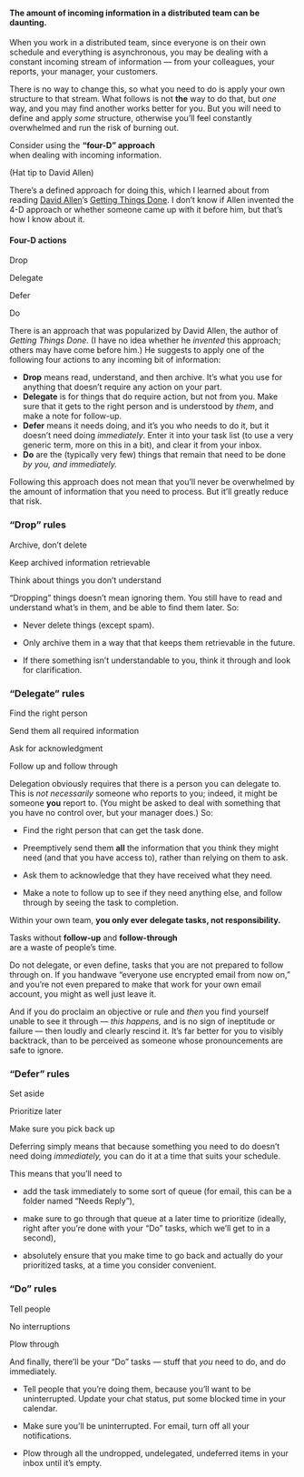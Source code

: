 #### The **amount of incoming information** in a distributed team can be **daunting.**

<!-- Note -->
When you work in a distributed team, since everyone is on their own
schedule and everything is asynchronous, you may be dealing with a
constant incoming stream of information — from your colleagues, your
reports, your manager, your customers. 

There is no way to change this, so what you need to do is apply your
own structure to that stream. What follows is not **the** way to do
that, but *one* way, and you may find another works better for
you. But you will need to define and apply *some* structure, otherwise
you’ll feel constantly overwhelmed and run the risk of burning out.


Consider using the **“four-D” approach**  
when dealing with incoming information.

(Hat tip to David Allen)

<!-- Note -->
There’s a defined approach for doing this, which I learned about from
reading [David
Allen](https://en.wikipedia.org/wiki/David_Allen_(author))’s [Getting
Things
Done](https://www.goodreads.com/book/show/1633.Getting_Things_Done). I
don’t know if Allen invented the 4-D approach or whether someone came
up with it before him, but that’s how I know about it.


#### Four-D actions

Drop <!-- .element: class="fragment" -->

Delegate <!-- .element: class="fragment" -->

Defer <!-- .element: class="fragment" -->

Do <!-- .element: class="fragment" -->

<!-- Note -->
There is an approach that was popularized by David Allen, the author
of *Getting Things Done.* (I have no idea whether he *invented* this
approach; others may have come before him.) He suggests to apply one
of the following four actions to any incoming bit of information:

* **Drop** means read, understand, and then archive. It’s what you use
  for anything that doesn’t require any action on your part.
* **Delegate** is for things that do require action, but not from
  you. Make sure that it gets to the right person and is understood by
  *them*, and make a note for follow-up.
* **Defer** means it needs doing, and it’s you who needs to do it, but
  it doesn’t need doing *immediately*. Enter it into your task list
  (to use a very generic term, more on this in a bit), and clear it
  from your inbox.
* **Do** are the (typically very few) things that remain that need to
  be done *by you, and immediately.*

Following this approach does not mean that you’ll never be overwhelmed
by the amount of information that you need to process. But it’ll
greatly reduce that risk.


### “Drop” rules

Archive, don’t delete <!-- .element: class="fragment" -->

Keep archived information retrievable <!-- .element: class="fragment" -->

Think about things you don’t understand <!-- .element: class="fragment" -->

<!-- Note -->
“Dropping” things doesn’t mean ignoring them. You still have to read
and understand what’s in them, and be able to find them later. So:

* Never delete things (except spam).

* Only archive them in a way that that keeps them retrievable in the
  future.

* If there something isn’t understandable to you, think it through and
  look for clarification.


### “Delegate” rules

Find the right person <!-- .element: class="fragment" -->

Send them all required information <!-- .element: class="fragment" -->

Ask for acknowledgment <!-- .element: class="fragment" -->

Follow up and follow through <!-- .element: class="fragment" -->

<!-- Note -->
Delegation obviously requires that there is a person you can delegate
to. This is *not necessarily* someone who reports to you; indeed, it
might be someone **you** report to. (You might be asked to deal with
something that you have no control over, but your manager does.) So:

* Find the right person that can get the task done.

* Preemptively send them **all** the information that you think they
  might need (and that you have access to), rather than relying on
  them to ask.

* Ask them to acknowledge that they have received what they need.

* Make a note to follow up to see if they need anything else, and
  follow through by seeing the task to completion.

Within your own team, **you only ever delegate tasks, not
responsibility.**


Tasks without **follow-up** and **follow-through**  
are a waste of people’s time.

<!-- Note -->
Do not delegate, or even define, tasks that you are not prepared to
follow through on. If you handwave “everyone use encrypted email from
now on,” and you’re not even prepared to make that work for your own
email account, you might as well just leave it.

And if you do proclaim an objective or rule and *then* you find yourself
unable to see it through — *this happens,* and is no sign of
ineptitude or failure — then loudly and clearly rescind it. It’s far
better for you to visibly backtrack, than to be perceived as someone
whose pronouncements are safe to ignore.


### “Defer” rules

Set aside <!-- .element: class="fragment" -->

Prioritize later <!-- .element: class="fragment" -->

Make sure you pick back up  <!-- .element: class="fragment" -->

<!-- Note -->
Deferring simply means that because something you need to do doesn’t
need doing *immediately,* you can do it at a time that suits your
schedule.

This means that you’ll need to

* add the task immediately to some sort of queue (for email, this can
  be a folder named “Needs Reply”),

* make sure to go through that queue at a later time to prioritize
  (ideally, right after you’re done with your “Do” tasks, which we’ll
  get to in a second),

* absolutely ensure that you make time to go back and actually do your
  prioritized tasks, at a time you consider convenient.


### “Do” rules

Tell people <!-- .element: class="fragment" -->

No interruptions <!-- .element: class="fragment" -->

Plow through  <!-- .element: class="fragment" -->

<!-- Note -->
And finally, there’ll be your “Do” tasks — stuff that *you* need to
do, and do immediately.

* Tell people that you’re doing them, because you’ll want to be
  uninterrupted. Update your chat status, put some blocked time in
  your calendar.

* Make sure you’ll be uninterrupted. For email, turn off all your
  notifications.
  
* Plow through all the undropped, undelegated,
  undeferred items in your inbox until it’s empty.

